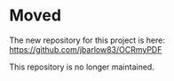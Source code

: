 Moved
=====

The new repository for this project is here:
https://github.com/jbarlow83/OCRmyPDF

This repository is no longer maintained.
